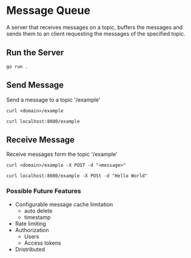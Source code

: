 # Message Queue

A server that receives messages on a topic, buffers the messages and sends them to an client requesting the messages of the specified topic.

## Run the Server

```shell
go run .
```

## Send Message
Send a message to a topic '/example'

```shell
curl <domain>/example

curl localhost:8080/example
```

## Receive Message
Receive messages form the topic '/example'
```shell
curl <domain>/example -X POST -d "<message>"

curl localhost:8080/example -X POSt -d "Hello World"
```

### Possible Future Features
- Configurable message cache limitation
    - auto delete 
    - timestamp
- Rate limiting
- Authorization
    - Users
    - Access tokens
- Dristributed

